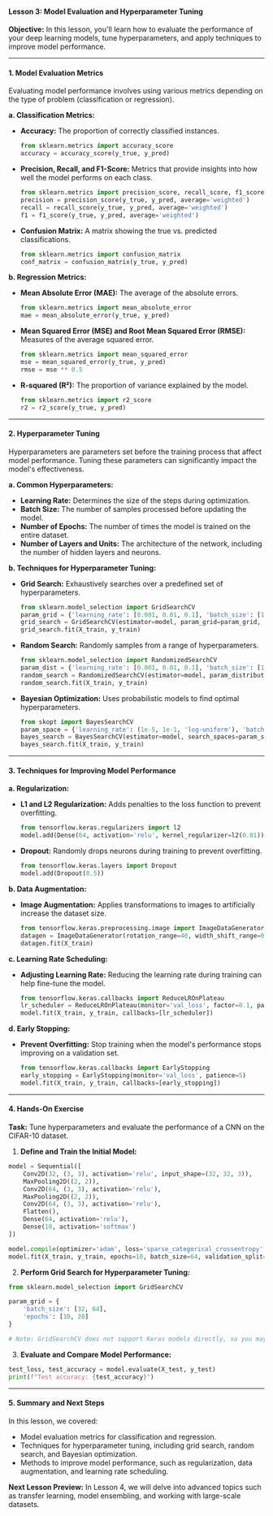 #### **Lesson 3: Model Evaluation and Hyperparameter Tuning**

**Objective:**
In this lesson, you'll learn how to evaluate the performance of your deep learning models, tune hyperparameters, and apply techniques to improve model performance.

---

#### **1. Model Evaluation Metrics**

Evaluating model performance involves using various metrics depending on the type of problem (classification or regression).

**a. Classification Metrics:**

- **Accuracy:** The proportion of correctly classified instances.

  ```python
  from sklearn.metrics import accuracy_score
  accuracy = accuracy_score(y_true, y_pred)
  ```

- **Precision, Recall, and F1-Score:** Metrics that provide insights into how well the model performs on each class.

  ```python
  from sklearn.metrics import precision_score, recall_score, f1_score
  precision = precision_score(y_true, y_pred, average='weighted')
  recall = recall_score(y_true, y_pred, average='weighted')
  f1 = f1_score(y_true, y_pred, average='weighted')
  ```

- **Confusion Matrix:** A matrix showing the true vs. predicted classifications.
  ```python
  from sklearn.metrics import confusion_matrix
  conf_matrix = confusion_matrix(y_true, y_pred)
  ```

**b. Regression Metrics:**

- **Mean Absolute Error (MAE):** The average of the absolute errors.

  ```python
  from sklearn.metrics import mean_absolute_error
  mae = mean_absolute_error(y_true, y_pred)
  ```

- **Mean Squared Error (MSE) and Root Mean Squared Error (RMSE):** Measures of the average squared error.

  ```python
  from sklearn.metrics import mean_squared_error
  mse = mean_squared_error(y_true, y_pred)
  rmse = mse ** 0.5
  ```

- **R-squared (R²):** The proportion of variance explained by the model.
  ```python
  from sklearn.metrics import r2_score
  r2 = r2_score(y_true, y_pred)
  ```

---

#### **2. Hyperparameter Tuning**

Hyperparameters are parameters set before the training process that affect model performance. Tuning these parameters can significantly impact the model's effectiveness.

**a. Common Hyperparameters:**

- **Learning Rate:** Determines the size of the steps during optimization.
- **Batch Size:** The number of samples processed before updating the model.
- **Number of Epochs:** The number of times the model is trained on the entire dataset.
- **Number of Layers and Units:** The architecture of the network, including the number of hidden layers and neurons.

**b. Techniques for Hyperparameter Tuning:**

- **Grid Search:** Exhaustively searches over a predefined set of hyperparameters.

  ```python
  from sklearn.model_selection import GridSearchCV
  param_grid = {'learning_rate': [0.001, 0.01, 0.1], 'batch_size': [16, 32, 64]}
  grid_search = GridSearchCV(estimator=model, param_grid=param_grid, cv=3)
  grid_search.fit(X_train, y_train)
  ```

- **Random Search:** Randomly samples from a range of hyperparameters.

  ```python
  from sklearn.model_selection import RandomizedSearchCV
  param_dist = {'learning_rate': [0.001, 0.01, 0.1], 'batch_size': [16, 32, 64]}
  random_search = RandomizedSearchCV(estimator=model, param_distributions=param_dist, n_iter=10, cv=3)
  random_search.fit(X_train, y_train)
  ```

- **Bayesian Optimization:** Uses probabilistic models to find optimal hyperparameters.
  ```python
  from skopt import BayesSearchCV
  param_space = {'learning_rate': (1e-5, 1e-1, 'log-uniform'), 'batch_size': (16, 128)}
  bayes_search = BayesSearchCV(estimator=model, search_spaces=param_space, n_iter=50, cv=3)
  bayes_search.fit(X_train, y_train)
  ```

---

#### **3. Techniques for Improving Model Performance**

**a. Regularization:**

- **L1 and L2 Regularization:** Adds penalties to the loss function to prevent overfitting.

  ```python
  from tensorflow.keras.regularizers import l2
  model.add(Dense(64, activation='relu', kernel_regularizer=l2(0.01)))
  ```

- **Dropout:** Randomly drops neurons during training to prevent overfitting.
  ```python
  from tensorflow.keras.layers import Dropout
  model.add(Dropout(0.5))
  ```

**b. Data Augmentation:**

- **Image Augmentation:** Applies transformations to images to artificially increase the dataset size.
  ```python
  from tensorflow.keras.preprocessing.image import ImageDataGenerator
  datagen = ImageDataGenerator(rotation_range=40, width_shift_range=0.2, height_shift_range=0.2)
  datagen.fit(X_train)
  ```

**c. Learning Rate Scheduling:**

- **Adjusting Learning Rate:** Reducing the learning rate during training can help fine-tune the model.
  ```python
  from tensorflow.keras.callbacks import ReduceLROnPlateau
  lr_scheduler = ReduceLROnPlateau(monitor='val_loss', factor=0.1, patience=3)
  model.fit(X_train, y_train, callbacks=[lr_scheduler])
  ```

**d. Early Stopping:**

- **Prevent Overfitting:** Stop training when the model's performance stops improving on a validation set.
  ```python
  from tensorflow.keras.callbacks import EarlyStopping
  early_stopping = EarlyStopping(monitor='val_loss', patience=5)
  model.fit(X_train, y_train, callbacks=[early_stopping])
  ```

---

#### **4. Hands-On Exercise**

**Task:** Tune hyperparameters and evaluate the performance of a CNN on the CIFAR-10 dataset.

1. **Define and Train the Initial Model:**

```python
model = Sequential([
    Conv2D(32, (3, 3), activation='relu', input_shape=(32, 32, 3)),
    MaxPooling2D((2, 2)),
    Conv2D(64, (3, 3), activation='relu'),
    MaxPooling2D((2, 2)),
    Conv2D(64, (3, 3), activation='relu'),
    Flatten(),
    Dense(64, activation='relu'),
    Dense(10, activation='softmax')
])

model.compile(optimizer='adam', loss='sparse_categorical_crossentropy', metrics=['accuracy'])
model.fit(X_train, y_train, epochs=10, batch_size=64, validation_split=0.2)
```

2. **Perform Grid Search for Hyperparameter Tuning:**

```python
from sklearn.model_selection import GridSearchCV

param_grid = {
    'batch_size': [32, 64],
    'epochs': [10, 20]
}

# Note: GridSearchCV does not support Keras models directly, so you may need to use KerasClassifier or KerasRegressor wrappers.
```

3. **Evaluate and Compare Model Performance:**

```python
test_loss, test_accuracy = model.evaluate(X_test, y_test)
print(f"Test accuracy: {test_accuracy}")
```

---

#### **5. Summary and Next Steps**

In this lesson, we covered:

- Model evaluation metrics for classification and regression.
- Techniques for hyperparameter tuning, including grid search, random search, and Bayesian optimization.
- Methods to improve model performance, such as regularization, data augmentation, and learning rate scheduling.

**Next Lesson Preview:**
In Lesson 4, we will delve into advanced topics such as transfer learning, model ensembling, and working with large-scale datasets.
